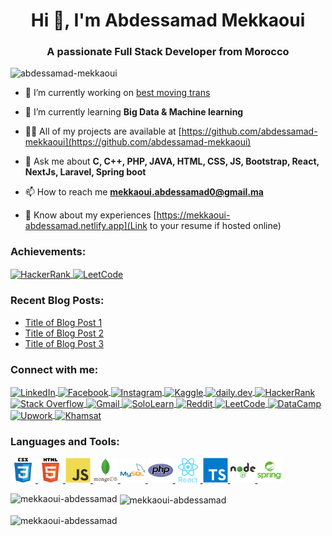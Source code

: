 <h1 align="center">Hi 👋, I'm Abdessamad Mekkaoui</h1>
<h3 align="center">A passionate Full Stack Developer from Morocco</h3>

<p align="left"> <img src="https://komarev.com/ghpvc/?username=abdessamad-mekkaoui&label=Profile%20views&color=0e75b6&style=flat" alt="abdessamad-mekkaoui" /> </p>

- 🔭 I’m currently working on [best moving trans](https://www.linkedin.com/company/best-moving-trans/)

- 🌱 I’m currently learning **Big Data & Machine learning**

- 👨‍💻 All of my projects are available at [https://github.com/abdessamad-mekkaoui](https://github.com/abdessamad-mekkaoui)

- 💬 Ask me about **C, C++, PHP, JAVA, HTML, CSS, JS, Bootstrap, React, NextJs, Laravel, Spring boot**

- 📫 How to reach me **mekkaoui.abdessamad0@gmail.ma**

- 📄 Know about my experiences [https://mekkaoui-abdessamad.netlify.app](Link to your resume if hosted online)

<h3 align="left">Achievements:</h3>
<p align="left">
    <a href="https://www.hackerrank.com/profile/mekkaoui_abdess1" target="_blank">
        <img align="center" src="https://img.shields.io/badge/-HackerRank-2EC866?style=for-the-badge&logo=HackerRank&logoColor=white" alt="HackerRank" />
    </a>
    <a href="https://www.leetcode.com/u/MEKKAOUI2001/" target="_blank">
        <img align="center" src="https://img.shields.io/badge/-LeetCode-FFA116?style=for-the-badge&logo=LeetCode&logoColor=white" alt="LeetCode" />
    </a>
    <!-- Add more achievements here -->
</p>

<h3 align="left">Recent Blog Posts:</h3>
<ul>
    <li><a href="https://mekkaoui-abdessamad.netlify.app/blog1" target="_blank">Title of Blog Post 1</a></li>
    <li><a href="https://mekkaoui-abdessamad.netlify.app/blog2" target="_blank">Title of Blog Post 2</a></li>
    <li><a href="https://mekkaoui-abdessamad.netlify.app/blog3" target="_blank">Title of Blog Post 3</a></li>
    <!-- Add more blog posts here -->
</ul>

<h3 align="left">Connect with me:</h3>
<p align="left">
    <a href="https://www.linkedin.com/in/abdessamad-mekkaoui/" target="blank">
        <img align="center" src="https://img.shields.io/badge/-LinkedIn-0077B5?style=for-the-badge&logo=linkedin&logoColor=white" alt="LinkedIn" />
    </a>
    <a href="https://www.facebook.com/profile.php?id=100041103906011" target="blank">
        <img align="center" src="https://img.shields.io/badge/-Facebook-1877F2?style=for-the-badge&logo=facebook&logoColor=white" alt="Facebook" />
    </a>
    <a href="https://www.instagram.com/mekkaoui_abdessamad_/" target="blank">
        <img align="center" src="https://img.shields.io/badge/-Instagram-E4405F?style=for-the-badge&logo=instagram&logoColor=white" alt="Instagram" />
    </a>
    <a href="https://www.kaggle.com/abdessamadmekkaoui" target="_blank">
        <img align="center" src="https://img.shields.io/badge/-Kaggle-20BEFF?style=for-the-badge&logo=kaggle&logoColor=white" alt="Kaggle" />
    </a>
    <a href="https://app.daily.dev/mekkaoui" target="_blank">
        <img align="center" src="https://img.shields.io/badge/-daily.dev-000000?style=for-the-badge&logo=dev.to&logoColor=white" alt="daily.dev" />
    </a>
    <a href="https://www.hackerrank.com/profile/mekkaoui_abdess1" target="_blank">
        <img align="center" src="https://img.shields.io/badge/-HackerRank-00EA64?style=for-the-badge&logo=hackerrank&logoColor=white" alt="HackerRank" />
    </a>
    <a href="https://stackoverflow.com/users/24089777/abd-essamad-mekkaoui" target="_blank">
        <img align="center" src="https://img.shields.io/badge/-Stack%20Overflow-F58025?style=for-the-badge&logo=stackoverflow&logoColor=white" alt="Stack Overflow" />
    </a>
    <a href="mailto:mekkaoui.abdessamad0@gmail.com" target="_blank">
        <img align="center" src="https://img.shields.io/badge/-Gmail-D14836?style=for-the-badge&logo=gmail&logoColor=white" alt="Gmail" />
    </a>
    <a href="https://www.sololearn.com/en/profile/23187500" target="_blank">
        <img align="center" src="https://img.shields.io/badge/-SoloLearn-3A76F0?style=for-the-badge&logo=sololearn&logoColor=white" alt="SoloLearn" />
    </a>
    <a href="https://www.reddit.com/user/Excellent-Regular-65/" target="_blank">
        <img align="center" src="https://img.shields.io/badge/-Reddit-FF4500?style=for-the-badge&logo=reddit&logoColor=white" alt="Reddit" />
    </a>
    <a href="https://leetcode.com/u/MEKKAOUI2001/" target="_blank">
        <img align="center" src="https://img.shields.io/badge/-LeetCode-FFA116?style=for-the-badge&logo=leetcode&logoColor=white" alt="LeetCode" />
    </a>
    <a href="https://www.datacamp.com/portfolio/mekkaouiabdessamad" target="_blank">
        <img align="center" src="https://img.shields.io/badge/-DataCamp-51D2B7?style=for-the-badge&logo=datacamp&logoColor=white" alt="DataCamp" />
    </a>
    <a href="https://www.upwork.com/freelancers/~014e932f2bc85904d0" target="_blank">
        <img align="center" src="https://img.shields.io/badge/-Upwork-6FDA44?style=for-the-badge&logo=upwork&logoColor=white" alt="Upwork" />
    </a>
    <a href="https://khamsat.com/user/mekkaoui_abdessamad" target="_blank">
        <img align="center" src="https://img.shields.io/badge/-Khamsat-FFBB00?style=for-the-badge&logo=khamsat&logoColor=white" alt="Khamsat" />
    </a>
</p>

<h3 align="left">Languages and Tools:</h3>
<p align="left"> 
    <a href="https://www.w3schools.com/css/" target="_blank" rel="noreferrer">
        <img src="https://raw.githubusercontent.com/devicons/devicon/master/icons/css3/css3-original-wordmark.svg" alt="css3" width="40" height="40" />
    </a>
    <a href="https://www.w3.org/html/" target="_blank" rel="noreferrer">
        <img src="https://raw.githubusercontent.com/devicons/devicon/master/icons/html5/html5-original-wordmark.svg" alt="html5" width="40" height="40" />
    </a>
    <a href="https://developer.mozilla.org/en-US/docs/Web/JavaScript" target="_blank" rel="noreferrer">
        <img src="https://raw.githubusercontent.com/devicons/devicon/master/icons/javascript/javascript-original.svg" alt="javascript" width="40" height="40" />
    </a>
    <a href="https://www.mongodb.com/" target="_blank" rel="noreferrer">
        <img src="https://raw.githubusercontent.com/devicons/devicon/master/icons/mongodb/mongodb-original-wordmark.svg" alt="mongodb" width="40" height="40" />
    </a>
    <a href="https://www.mysql.com/" target="_blank" rel="noreferrer">
        <img src="https://raw.githubusercontent.com/devicons/devicon/master/icons/mysql/mysql-original-wordmark.svg" alt="mysql" width="40" height="40" />
    </a>
    <a href="https://www.php.net" target="_blank" rel="noreferrer">
        <img src="https://raw.githubusercontent.com/devicons/devicon/master/icons/php/php-original.svg" alt="php" width="40" height="40" />
    </a>
    <a href="https://reactjs.org/" target="_blank" rel="noreferrer">
        <img src="https://raw.githubusercontent.com/devicons/devicon/master/icons/react/react-original-wordmark.svg" alt="react" width="40" height="40" />
    </a>
    <a href="https://www.typescriptlang.org/" target="_blank" rel="noreferrer">
        <img src="https://raw.githubusercontent.com/devicons/devicon/master/icons/typescript/typescript-original.svg" alt="typescript" width="40" height="40" />
    </a>
    <a href="https://nodejs.org" target="_blank" rel="noreferrer">
        <img src="https://raw.githubusercontent.com/devicons/devicon/master/icons/nodejs/nodejs-original-wordmark.svg" alt="nodejs" width="40" height="40" />
    </a>
    <a href="https://spring.io/" target="_blank" rel="noreferrer">
        <img src="https://raw.githubusercontent.com/devicons/devicon/master/icons/spring/spring-original-wordmark.svg" alt="spring" width="40" height="40" />
    </a>
</p>

<p><img align="left" src="https://github-readme-stats.vercel.app/api/top-langs?username=abdessamadmekkaoui&show_icons=true&locale=en&layout=compact" alt="mekkaoui-abdessamad" /></p>

<p>&nbsp;<img align="center" src="https://github-readme-stats.vercel.app/api?username=abdessamadmekkaoui&show_icons=true&locale=en" alt="mekkaoui-abdessamad" /></p>

<p><img align="center" src="https://github-readme-streak-stats.herokuapp.com/?user=abdessamadmekkaoui&" alt="mekkaoui-abdessamad" /></p>

<!-- Add more sections as needed -->
</div>
